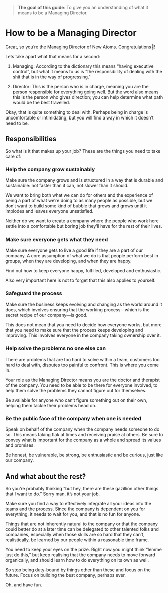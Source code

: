 >**The goal of this guide**: To give you an understanding of what it means to be a Managing Director.

# How to be a Managing Director

Great, so you’re the Managing Director of New Atoms. Congratulations🎉!

Lets take apart what that means for a second:

1. Managing: According to the dictionary this means “having executive control”, but what it means to us is "the responsibility of dealing with the shit that is in the way of progressing."

2. Director: This is the person who is in charge, meaning you are the person responsible for everything going well. But the word also means this is the person who gives direction; you can help determine what path would be the best travelled.

Okay, that is quite something to deal with. Perhaps being in charge is uncomfortable or intimidating, but you will find a way in which it doesn’t need to be.

## Responsibilities

So what is it that makes up your job? These are the things you need to take care of:

### Help the company grow sustainably

Make sure the company grows and is structured in a way that is durable and sustainable: not faster than it can, not slower than it should.

We want to bring both what we can do for others and the experience of being a part of what we’re doing to as many people as possible, but we don’t want to build some kind of bubble that grows and grows until it implodes and leaves everyone unsatisfied.

Neither do we want to create a company where the people who work here settle into a comfortable but boring job they’ll have for the rest of their lives.

### Make sure everyone gets what they need

Make sure everyone gets to live a good life if they are a part of our company. A core assumption of what we do is that people perform best in groups, when they are developing, and when they are happy.

Find out how to keep everyone happy, fulfilled, developed and enthusiastic.

Also very important here is not to forget that this also applies to yourself.

### Safeguard the process

Make sure the business keeps evolving and changing as the world around it does, which involves ensuring that the working process—which is the secret recipe of our company—is good.

This does not mean that you need to decide how everyone works, but more that you need to make sure that the process keeps developing and improving. This involves everyone in the company taking ownership over it.

### Help solve the problems no one else can

There are problems that are too hard to solve within a team, customers too hard to deal with, disputes too painful to confront. This is where you come in.

Your role as the Managing Director means you are the doctor and therapist of the company. You need to be able to be there for everyone involved, to help them solve the problems they cannot figure out for themselves.

Be available for anyone who can’t figure something out on their own, helping them tackle their problems head on.

### Be the public face of the company when one is needed

Speak on behalf of the company when the company needs someone to do so. This means taking flak at times and receiving praise at others. Be sure to convey what is important for the company as a whole and spread its values and promises.

Be honest, be vulnerable, be strong, be enthusiastic and be curious, just like our company.

## And what about the rest?

So you’re probably thinking “but hey, there are these gazillion other things that I want to do.” Sorry man, it’s not your job.

Make sure you find a way to effectively integrate all your ideas into the teams and the process. Since the company is dependent on you for everything, it needs to wait for you, and that is no fun for anyone.

Things that are not inherently natural to the company or that the company could better do at a later time can be delegated to other talented folks and companies, especially when those skills are so hard that they can’t, realistically, be learned by our people within a reasonable time frame.

You need to keep your eyes on the prize. Right now you might think “lemme just do this,” but keep realising that the company needs to move forward organically, and should learn how to do everything on its own as well.

So stop being duty-bound by things other than these and focus on the future. Focus on building the best company, perhaps ever.

Oh, and have fun.

